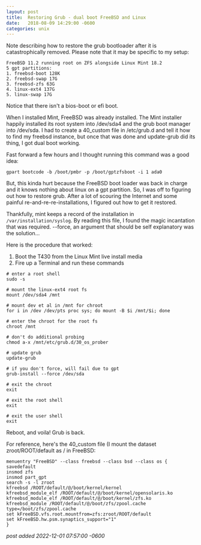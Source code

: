```yaml
---
layout:	post
title:	Restoring Grub - dual boot FreeBSD and Linux
date:	2018-08-09 14:29:00 -0600
categories:	unix
---
```

Note describing how to restore the grub bootloader after it is catastrophically removed. Please note that it may be specific to my setup:
<!--more-->

```
FreeBSD 11.2 running root on ZFS alongside Linux Mint 18.2
5 gpt partitions:
1. freebsd-boot 128K
2. freebsd-swap 17G
3. freebsd-zfs 63G
4. linux-ext4 137G
5. linux-swap 17G
```

Notice that there isn't a bios-boot or efi boot.


When I installed Mint, FreeBSD was already installed. The Mint installer happily installed its root system into /dev/sda4 and the grub boot manager into /dev/sda. I had to create a 40_custom file in /etc/grub.d and tell it how to find my freebsd instance, but once that was done and update-grub did its thing, I got dual boot working.

Fast forward a few hours and I thought running this command was a good idea:

`gpart bootcode -b /boot/pmbr -p /boot/gptzfsboot -i 1 ada0`

But, this kinda hurt because the FreeBSD boot loader was back in charge and it knows nothing about linux on a gpt partition. So, I was off to figuring out how to restore grub. After a lot of scouring the Internet and some painful re-and-re-re-installations, I figured out how to get it restored.

Thankfully, mint keeps a record of the installation in `/var/installation/syslog`. By reading this file, I found the magic incantation that was required. --force, an argument that should be self explanatory was the solution...

Here is the procedure that worked:

1. Boot the T430 from the Linux Mint live install media
2. Fire up a Terminal and run these commands

```
# enter a root shell
sudo -s                                                         

# mount the linux-ext4 root fs
mount /dev/sda4 /mnt                                            

# mount dev et al in /mnt for chroot
for i in /dev /dev/pts proc sys; do mount -B $i /mnt/$i; done   

# enter the chroot for the root fs
chroot /mnt                                                     

# don't do additional probing
chmod a-x /mnt/etc/grub.d/30_os_prober                          

# update grub
update-grub                                                     

# if you don't force, will fail due to gpt
grub-install --force /dev/sda                                   

# exit the chroot
exit                                                            

# exit the root shell
exit                                                            

# exit the user shell
exit
```

Reboot, and voila! Grub is back.

For reference, here's the 40_custom file (I mount the dataset zroot/ROOT/default as / in FreeBSD:

```
menuentry "FreeBSD" --class freebsd --class bsd --class os {
savedefault
insmod zfs
insmod part_gpt
search -s -l zroot
kfreebsd /ROOT/default/@/boot/kernel/kernel
kfreebsd_module_elf /ROOT/default/@/boot/kernel/opensolaris.ko
kfreebsd_module_elf /ROOT/default/@/boot/kernel/zfs.ko
kfreebsd_module /ROOT/default/@/boot/zfs/zpool.cache type=/boot/zfs/zpool.cache
set kFreeBSD.vfs.root.mountfrom=zfs:zroot/ROOT/default
set kFreeBSD.hw.psm.synaptics_support="1"
}
```

*post added 2022-12-01 07:57:00 -0600*